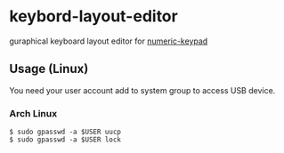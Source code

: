 # keybord-layout-editor
guraphical keyboard layout editor for [numeric-keypad](https://github.com/m2600/numeric-keypad)

## Usage (Linux)

You need your user account add to system group to access USB device.


### Arch Linux

```shell
$ sudo gpasswd -a $USER uucp
$ sudo gpasswd -a $USER lock
```
